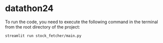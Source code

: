 # datathon24

To run the code, you need to execute the following command in the terminal from the root directory of the project:

```
streamlit run stock_fetcher/main.py
```
